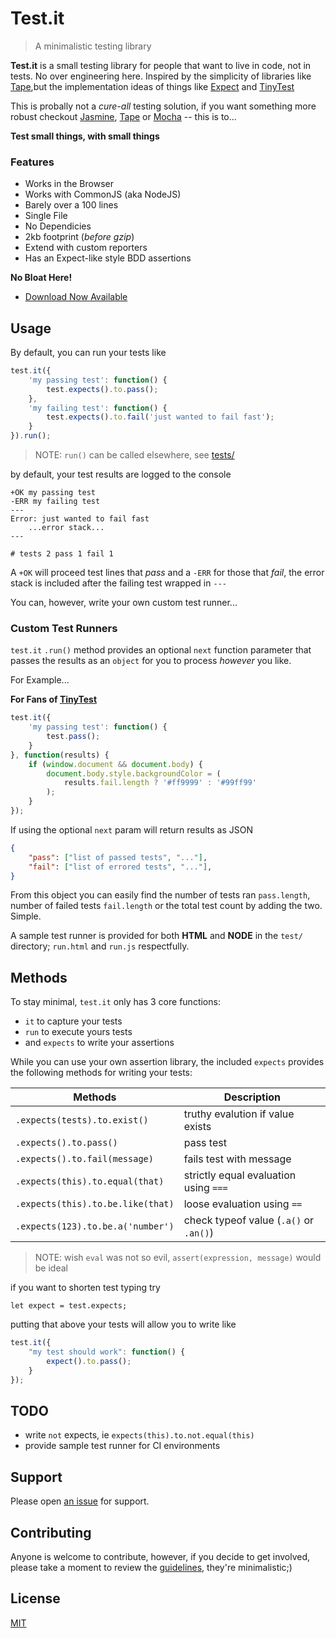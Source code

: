 # Test.it

> A minimalistic testing library

**Test.it** is a small testing library for people that want to live in code, not in tests.  No over engineering here.  Inspired by the simplicity of libraries like [Tape](https://github.com/substack/tape),but the implementation ideas of things like [Expect](https://github.com/Automattic/expect.js) and [TinyTest](https://github.com/joewalnes/jstinytest)

This is probally not a *cure-all* testing solution, if you want something more robust checkout [Jasmine](), [Tape]() or [Mocha]() -- this is to...

**Test small things, with small things**

### Features

- Works in the Browser
- Works with CommonJS (aka NodeJS)
- Barely over a 100 lines
- Single File
- No Dependicies
- 2kb footprint (*before gzip*)
- Extend with custom reporters
- Has an Expect-like style BDD assertions

**No Bloat Here!**

- [Download Now Available](https://raw.githubusercontent.com/n2geoff/testit/master/src/testit.min.js)

## Usage

By default, you can run your tests like

```js
test.it({
    'my passing test': function() {
        test.expects().to.pass();
    },
    'my failing test': function() {
        test.expects().to.fail('just wanted to fail fast');
    }
}).run();
```
> NOTE: `run()` can be called elsewhere, see [tests/](test/run.html)

by default, your test results are logged to the console

```
+OK my passing test
-ERR my failing test
---
Error: just wanted to fail fast
    ...error stack...
---

# tests 2 pass 1 fail 1
```

A `+OK` will proceed test lines that *pass* and a `-ERR` for those that *fail*, the error stack is included after the failing test wrapped in `---`

You can, however, write your own custom test runner...

### Custom Test Runners

`test.it` `.run()` method provides an optional `next` function parameter that passes the results as an `object` for you to process *however* you like.

For Example...

**For Fans of [TinyTest](https://github.com/joewalnes/jstinytest)**

```js
test.it({
    'my passing test': function() {
        test.pass();
    }
}, function(results) {
    if (window.document && document.body) {
        document.body.style.backgroundColor = (
            results.fail.length ? '#ff9999' : '#99ff99'
        );
    }
});
```

If using the optional `next` param will return results as JSON

```json
{
    "pass": ["list of passed tests", "..."],
    "fail": ["list of errored tests", "..."],
}
```

From this object you can easily find the number of tests ran `pass.length`, number of failed tests `fail.length` or the total test count by adding the two.  Simple.

A sample test runner is provided for both **HTML** and **NODE** in the `test/` directory; `run.html` and `run.js` respectfully.

## Methods

To stay minimal, `test.it` only has 3 core functions:
- `it` to capture your tests
- `run` to execute yours tests
- and `expects` to write your assertions

While you can use your own assertion library, the included `expects` provides the following methods for writing your tests:

| Methods                           | Description                             |
| --------------------------------- | --------------------------------------- |
| `.expects(tests).to.exist()`      | truthy evalution if value exists        |
| `.expects().to.pass()`            | pass test                               |
| `.expects().to.fail(message)`     | fails test with message                 |
| `.expects(this).to.equal(that)`   | strictly equal evaluation using `===`   |
| `.expects(this).to.be.like(that)` | loose evaluation using `==`             |
| `.expects(123).to.be.a('number')` | check typeof value (`.a()` or `.an()`)  |

> NOTE: wish `eval` was not so evil, `assert(expression, message)` would be ideal

if you want to shorten test typing try

    let expect = test.expects;

putting that above your tests will allow you to write like

```js
test.it({
    "my test should work": function() {
        expect().to.pass();
    }
});

```

## TODO

- write `not` expects, ie `expects(this).to.not.equal(this)`
- provide sample test runner for CI environments

## Support

Please open [an issue](https://github.com/n2geoff/testit/issues/new) for support.

## Contributing

Anyone is welcome to contribute, however, if you decide to get involved, please take a moment to review the [guidelines](CONTRIBUTING.md), they're minimalistic;)

## License

[MIT](LICENSE)
